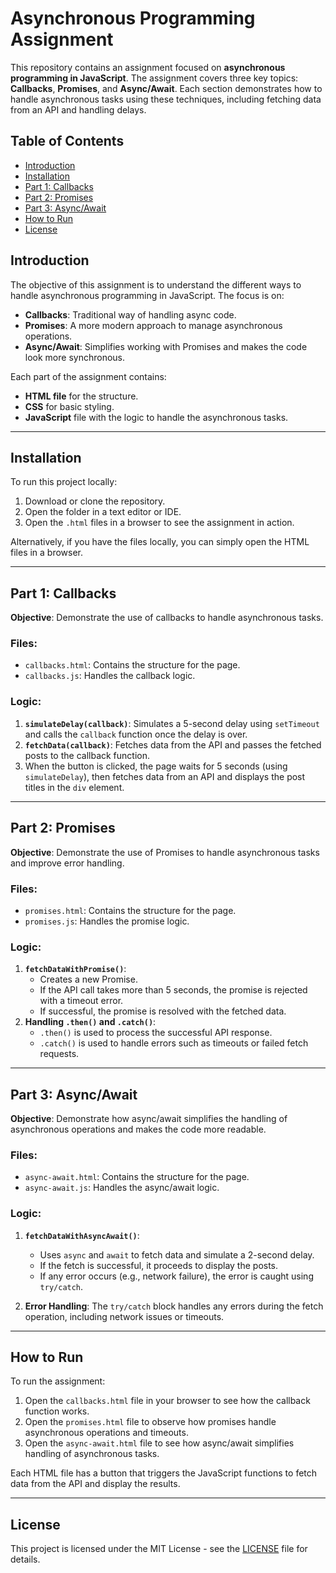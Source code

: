 # Asynchronous Programming Assignment

This repository contains an assignment focused on **asynchronous programming in JavaScript**. The assignment covers three key topics: **Callbacks**, **Promises**, and **Async/Await**. Each section demonstrates how to handle asynchronous tasks using these techniques, including fetching data from an API and handling delays.

## Table of Contents

- [Introduction](#introduction)
- [Installation](#installation)
- [Part 1: Callbacks](#part-1-callbacks)
- [Part 2: Promises](#part-2-promises)
- [Part 3: Async/Await](#part-3-asyncawait)
- [How to Run](#how-to-run)
- [License](#license)

## Introduction

The objective of this assignment is to understand the different ways to handle asynchronous programming in JavaScript. The focus is on:
- **Callbacks**: Traditional way of handling async code.
- **Promises**: A more modern approach to manage asynchronous operations.
- **Async/Await**: Simplifies working with Promises and makes the code look more synchronous.

Each part of the assignment contains:
- **HTML file** for the structure.
- **CSS** for basic styling.
- **JavaScript** file with the logic to handle the asynchronous tasks.

---

## Installation

To run this project locally:
1. Download or clone the repository.
2. Open the folder in a text editor or IDE.
3. Open the `.html` files in a browser to see the assignment in action.

Alternatively, if you have the files locally, you can simply open the HTML files in a browser.

---

## Part 1: Callbacks

**Objective**: Demonstrate the use of callbacks to handle asynchronous tasks.

### Files:
- `callbacks.html`: Contains the structure for the page.
- `callbacks.js`: Handles the callback logic.

### Logic:
1. **`simulateDelay(callback)`**: Simulates a 5-second delay using `setTimeout` and calls the `callback` function once the delay is over.
2. **`fetchData(callback)`**: Fetches data from the API and passes the fetched posts to the callback function.
3. When the button is clicked, the page waits for 5 seconds (using `simulateDelay`), then fetches data from an API and displays the post titles in the `div` element.

---

## Part 2: Promises

**Objective**: Demonstrate the use of Promises to handle asynchronous tasks and improve error handling.

### Files:
- `promises.html`: Contains the structure for the page.
- `promises.js`: Handles the promise logic.

### Logic:
1. **`fetchDataWithPromise()`**: 
   - Creates a new Promise.
   - If the API call takes more than 5 seconds, the promise is rejected with a timeout error.
   - If successful, the promise is resolved with the fetched data.
2. **Handling `.then()` and `.catch()`**:
   - `.then()` is used to process the successful API response.
   - `.catch()` is used to handle errors such as timeouts or failed fetch requests.

---

## Part 3: Async/Await

**Objective**: Demonstrate how async/await simplifies the handling of asynchronous operations and makes the code more readable.

### Files:
- `async-await.html`: Contains the structure for the page.
- `async-await.js`: Handles the async/await logic.

### Logic:
1. **`fetchDataWithAsyncAwait()`**:
   - Uses `async` and `await` to fetch data and simulate a 2-second delay.
   - If the fetch is successful, it proceeds to display the posts.
   - If any error occurs (e.g., network failure), the error is caught using `try/catch`.

2. **Error Handling**: The `try/catch` block handles any errors during the fetch operation, including network issues or timeouts.

---

## How to Run

To run the assignment:
1. Open the `callbacks.html` file in your browser to see how the callback function works.
2. Open the `promises.html` file to observe how promises handle asynchronous operations and timeouts.
3. Open the `async-await.html` file to see how async/await simplifies handling of asynchronous tasks.

Each HTML file has a button that triggers the JavaScript functions to fetch data from the API and display the results.

---

## License

This project is licensed under the MIT License - see the [LICENSE](LICENSE) file for details.
